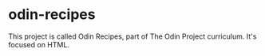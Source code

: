 # odin-recipes

This project is called Odin Recipes, part of The Odin Project curriculum.
It's focused on HTML.
